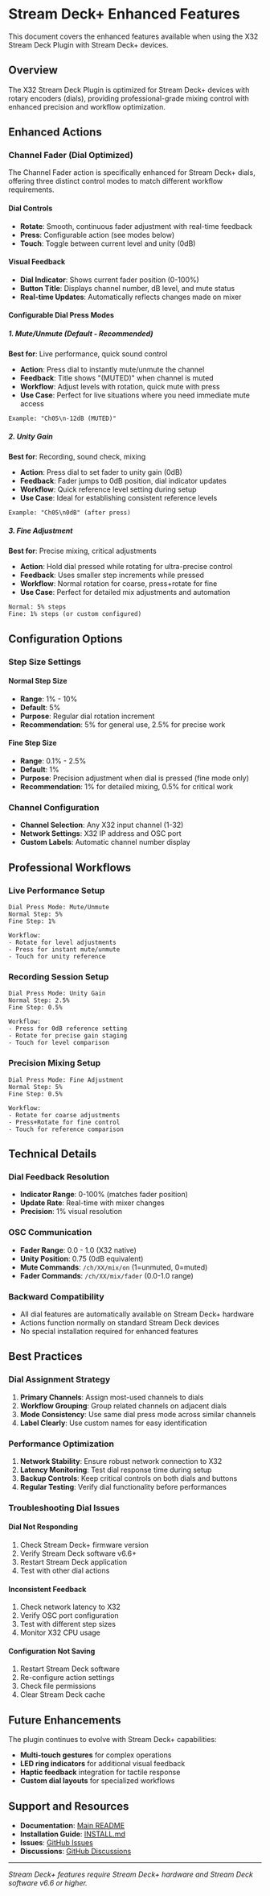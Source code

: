 # Stream Deck+ Enhanced Features

This document covers the enhanced features available when using the X32 Stream Deck Plugin with Stream Deck+ devices.

## Overview

The X32 Stream Deck Plugin is optimized for Stream Deck+ devices with rotary encoders (dials), providing professional-grade mixing control with enhanced precision and workflow optimization.

## Enhanced Actions

### Channel Fader (Dial Optimized)

The Channel Fader action is specifically enhanced for Stream Deck+ dials, offering three distinct control modes to match different workflow requirements.

#### Dial Controls
- **Rotate**: Smooth, continuous fader adjustment with real-time feedback
- **Press**: Configurable action (see modes below)
- **Touch**: Toggle between current level and unity (0dB)

#### Visual Feedback
- **Dial Indicator**: Shows current fader position (0-100%)
- **Button Title**: Displays channel number, dB level, and mute status
- **Real-time Updates**: Automatically reflects changes made on mixer

#### Configurable Dial Press Modes

##### 1. Mute/Unmute (Default - Recommended)
**Best for**: Live performance, quick sound control

- **Action**: Press dial to instantly mute/unmute the channel
- **Feedback**: Title shows "(MUTED)" when channel is muted
- **Workflow**: Adjust levels with rotation, quick mute with press
- **Use Case**: Perfect for live situations where you need immediate mute access

```
Example: "Ch05\n-12dB (MUTED)"
```

##### 2. Unity Gain
**Best for**: Recording, sound check, mixing

- **Action**: Press dial to set fader to unity gain (0dB)
- **Feedback**: Fader jumps to 0dB position, dial indicator updates
- **Workflow**: Quick reference level setting during setup
- **Use Case**: Ideal for establishing consistent reference levels

```
Example: "Ch05\n0dB" (after press)
```

##### 3. Fine Adjustment
**Best for**: Precise mixing, critical adjustments

- **Action**: Hold dial pressed while rotating for ultra-precise control
- **Feedback**: Uses smaller step increments while pressed
- **Workflow**: Normal rotation for coarse, press+rotate for fine
- **Use Case**: Perfect for detailed mix adjustments and automation

```
Normal: 5% steps
Fine: 1% steps (or custom configured)
```

## Configuration Options

### Step Size Settings

#### Normal Step Size
- **Range**: 1% - 10%
- **Default**: 5%
- **Purpose**: Regular dial rotation increment
- **Recommendation**: 5% for general use, 2.5% for precise work

#### Fine Step Size
- **Range**: 0.1% - 2.5% 
- **Default**: 1%
- **Purpose**: Precision adjustment when dial is pressed (fine mode only)
- **Recommendation**: 1% for detailed mixing, 0.5% for critical work

### Channel Configuration
- **Channel Selection**: Any X32 input channel (1-32)
- **Network Settings**: X32 IP address and OSC port
- **Custom Labels**: Automatic channel number display

## Professional Workflows

### Live Performance Setup
```
Dial Press Mode: Mute/Unmute
Normal Step: 5%
Fine Step: 1%

Workflow:
- Rotate for level adjustments
- Press for instant mute/unmute
- Touch for unity reference
```

### Recording Session Setup
```
Dial Press Mode: Unity Gain
Normal Step: 2.5%
Fine Step: 0.5%

Workflow:
- Press for 0dB reference setting
- Rotate for precise gain staging
- Touch for level comparison
```

### Precision Mixing Setup
```
Dial Press Mode: Fine Adjustment
Normal Step: 5%
Fine Step: 0.5%

Workflow:
- Rotate for coarse adjustments
- Press+Rotate for fine control
- Touch for reference comparison
```

## Technical Details

### Dial Feedback Resolution
- **Indicator Range**: 0-100% (matches fader position)
- **Update Rate**: Real-time with mixer changes
- **Precision**: 1% visual resolution

### OSC Communication
- **Fader Range**: 0.0 - 1.0 (X32 native)
- **Unity Position**: 0.75 (0dB equivalent)
- **Mute Commands**: `/ch/XX/mix/on` (1=unmuted, 0=muted)
- **Fader Commands**: `/ch/XX/mix/fader` (0.0-1.0 range)

### Backward Compatibility
- All dial features are automatically available on Stream Deck+ hardware
- Actions function normally on standard Stream Deck devices
- No special installation required for enhanced features

## Best Practices

### Dial Assignment Strategy
1. **Primary Channels**: Assign most-used channels to dials
2. **Workflow Grouping**: Group related channels on adjacent dials
3. **Mode Consistency**: Use same dial press mode across similar channels
4. **Label Clearly**: Use custom names for easy identification

### Performance Optimization
1. **Network Stability**: Ensure robust network connection to X32
2. **Latency Monitoring**: Test dial response time during setup
3. **Backup Controls**: Keep critical controls on both dials and buttons
4. **Regular Testing**: Verify dial functionality before performances

### Troubleshooting Dial Issues

#### Dial Not Responding
1. Check Stream Deck+ firmware version
2. Verify Stream Deck software v6.6+
3. Restart Stream Deck application
4. Test with other dial actions

#### Inconsistent Feedback
1. Check network latency to X32
2. Verify OSC port configuration
3. Test with different step sizes
4. Monitor X32 CPU usage

#### Configuration Not Saving
1. Restart Stream Deck software
2. Re-configure action settings
3. Check file permissions
4. Clear Stream Deck cache

## Future Enhancements

The plugin continues to evolve with Stream Deck+ capabilities:

- **Multi-touch gestures** for complex operations
- **LED ring indicators** for additional visual feedback  
- **Haptic feedback** integration for tactile response
- **Custom dial layouts** for specialized workflows

## Support and Resources

- **Documentation**: [Main README](README.md)
- **Installation Guide**: [INSTALL.md](INSTALL.md)
- **Issues**: [GitHub Issues](https://github.com/Wheatlandchurch/x32-streamdeck-plugin/issues)
- **Discussions**: [GitHub Discussions](https://github.com/Wheatlandchurch/x32-streamdeck-plugin/discussions)

---

*Stream Deck+ features require Stream Deck+ hardware and Stream Deck software v6.6 or higher.*